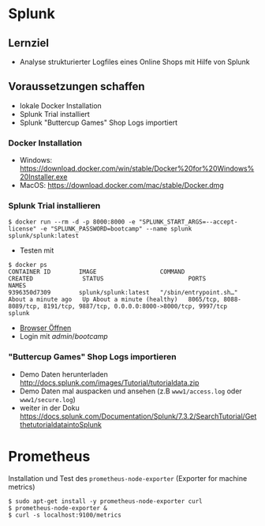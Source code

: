 # Splunk

## Lernziel

* Analyse strukturierter Logfiles eines Online Shops mit Hilfe von Splunk

## Voraussetzungen schaffen

* lokale Docker Installation
* Splunk Trial installiert
* Splunk "Buttercup Games" Shop Logs importiert

### Docker Installation

* Windows: https://download.docker.com/win/stable/Docker%20for%20Windows%20Installer.exe
* MacOS: https://download.docker.com/mac/stable/Docker.dmg

### Splunk Trial installieren

```
$ docker run --rm -d -p 8000:8000 -e "SPLUNK_START_ARGS=--accept-license" -e "SPLUNK_PASSWORD=bootcamp" --name splunk splunk/splunk:latest
```

* Testen mit

```
$ docker ps
CONTAINER ID        IMAGE                  COMMAND                  CREATED              STATUS                        PORTS                                                                           NAMES
9396350d7309        splunk/splunk:latest   "/sbin/entrypoint.sh…"   About a minute ago   Up About a minute (healthy)   8065/tcp, 8088-8089/tcp, 8191/tcp, 9887/tcp, 0.0.0.0:8000->8000/tcp, 9997/tcp   splunk
```

* [Browser Öffnen](http://localhost:8000/en-GB/account/login)
* Login mit _admin_/_bootcamp_

### "Buttercup Games" Shop Logs importieren

* Demo Daten herunterladen http://docs.splunk.com/images/Tutorial/tutorialdata.zip
* Demo Daten mal auspacken und ansehen (z.B `www1/access.log` oder `www1/secure.log`)
* weiter in der Doku https://docs.splunk.com/Documentation/Splunk/7.3.2/SearchTutorial/GetthetutorialdataintoSplunk

# Prometheus

Installation und Test des `prometheus-node-exporter` (Exporter for machine metrics)

```
$ sudo apt-get install -y prometheus-node-exporter curl
$ prometheus-node-exporter &
$ curl -s localhost:9100/metrics
```

